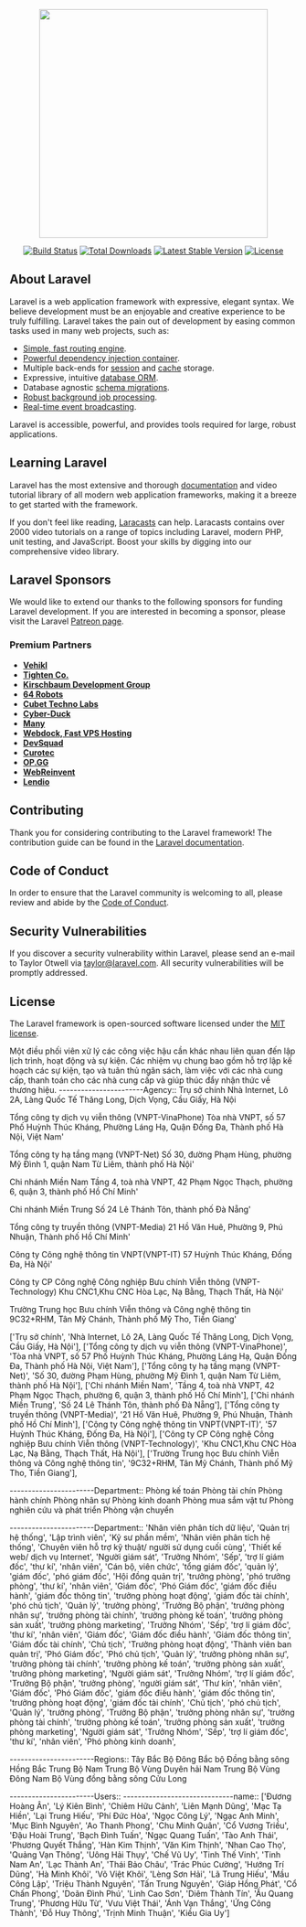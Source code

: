 <p align="center"><a href="https://laravel.com" target="_blank"><img src="https://raw.githubusercontent.com/laravel/art/master/logo-lockup/5%20SVG/2%20CMYK/1%20Full%20Color/laravel-logolockup-cmyk-red.svg" width="400"></a></p>

<p align="center">
<a href="https://travis-ci.org/laravel/framework"><img src="https://travis-ci.org/laravel/framework.svg" alt="Build Status"></a>
<a href="https://packagist.org/packages/laravel/framework"><img src="https://img.shields.io/packagist/dt/laravel/framework" alt="Total Downloads"></a>
<a href="https://packagist.org/packages/laravel/framework"><img src="https://img.shields.io/packagist/v/laravel/framework" alt="Latest Stable Version"></a>
<a href="https://packagist.org/packages/laravel/framework"><img src="https://img.shields.io/packagist/l/laravel/framework" alt="License"></a>
</p>

## About Laravel

Laravel is a web application framework with expressive, elegant syntax. We believe development must be an enjoyable and creative experience to be truly fulfilling. Laravel takes the pain out of development by easing common tasks used in many web projects, such as:

-   [Simple, fast routing engine](https://laravel.com/docs/routing).
-   [Powerful dependency injection container](https://laravel.com/docs/container).
-   Multiple back-ends for [session](https://laravel.com/docs/session) and [cache](https://laravel.com/docs/cache) storage.
-   Expressive, intuitive [database ORM](https://laravel.com/docs/eloquent).
-   Database agnostic [schema migrations](https://laravel.com/docs/migrations).
-   [Robust background job processing](https://laravel.com/docs/queues).
-   [Real-time event broadcasting](https://laravel.com/docs/broadcasting).

Laravel is accessible, powerful, and provides tools required for large, robust applications.

## Learning Laravel

Laravel has the most extensive and thorough [documentation](https://laravel.com/docs) and video tutorial library of all modern web application frameworks, making it a breeze to get started with the framework.

If you don't feel like reading, [Laracasts](https://laracasts.com) can help. Laracasts contains over 2000 video tutorials on a range of topics including Laravel, modern PHP, unit testing, and JavaScript. Boost your skills by digging into our comprehensive video library.

## Laravel Sponsors

We would like to extend our thanks to the following sponsors for funding Laravel development. If you are interested in becoming a sponsor, please visit the Laravel [Patreon page](https://patreon.com/taylorotwell).

### Premium Partners

-   **[Vehikl](https://vehikl.com/)**
-   **[Tighten Co.](https://tighten.co)**
-   **[Kirschbaum Development Group](https://kirschbaumdevelopment.com)**
-   **[64 Robots](https://64robots.com)**
-   **[Cubet Techno Labs](https://cubettech.com)**
-   **[Cyber-Duck](https://cyber-duck.co.uk)**
-   **[Many](https://www.many.co.uk)**
-   **[Webdock, Fast VPS Hosting](https://www.webdock.io/en)**
-   **[DevSquad](https://devsquad.com)**
-   **[Curotec](https://www.curotec.com/services/technologies/laravel/)**
-   **[OP.GG](https://op.gg)**
-   **[WebReinvent](https://webreinvent.com/?utm_source=laravel&utm_medium=github&utm_campaign=patreon-sponsors)**
-   **[Lendio](https://lendio.com)**

## Contributing

Thank you for considering contributing to the Laravel framework! The contribution guide can be found in the [Laravel documentation](https://laravel.com/docs/contributions).

## Code of Conduct

In order to ensure that the Laravel community is welcoming to all, please review and abide by the [Code of Conduct](https://laravel.com/docs/contributions#code-of-conduct).

## Security Vulnerabilities

If you discover a security vulnerability within Laravel, please send an e-mail to Taylor Otwell via [taylor@laravel.com](mailto:taylor@laravel.com). All security vulnerabilities will be promptly addressed.

## License

The Laravel framework is open-sourced software licensed under the [MIT license](https://opensource.org/licenses/MIT).

Một điều phối viên xử lý các công việc hậu cần khác nhau liên quan đến lập lịch trình, hoạt động và sự kiện. Các nhiệm vụ chung bao gồm hỗ trợ lập kế hoạch các sự kiện, tạo và tuân thủ ngân sách, làm việc với các nhà cung cấp, thanh toán cho các nhà cung cấp và giúp thúc đẩy nhận thức về thương hiệu.
-----------------------Agency::
Trụ sở chính
Nhà Internet, Lô 2A, Làng Quốc Tế Thăng Long, Dịch Vọng, Cầu Giấy, Hà Nội

Tổng công ty dịch vụ viễn thông (VNPT-VinaPhone)
Tòa nhà VNPT, số 57 Phố Huỳnh Thúc Kháng, Phường Láng Hạ, Quận Đống Đa, Thành phố Hà Nội, Việt Nam'

Tổng công ty hạ tầng mạng (VNPT-Net)
Số 30, đường Phạm Hùng, phường Mỹ Đình 1, quận Nam Từ Liêm, thành phố Hà Nội'

Chi nhánh Miền Nam
Tầng 4, toà nhà VNPT, 42 Phạm Ngọc Thạch, phường 6, quận 3, thành phố Hồ Chí Minh'

Chi nhánh Miền Trung
Số 24 Lê Thánh Tôn, thành phố Đà Nẵng'

Tổng công ty truyền thông (VNPT-Media)
21 Hồ Văn Huê, Phường 9, Phú Nhuận, Thành phố Hồ Chí Minh'

Công ty Công nghệ thông tin VNPT(VNPT-IT)
57 Huỳnh Thúc Kháng, Đống Đa, Hà Nội'

Công ty CP Công nghệ Công nghiệp Bưu chính Viễn thông (VNPT-Technology)
Khu CNC1,Khu CNC Hòa Lạc, Nạ Bằng, Thạch Thất, Hà Nội'

Trường Trung học Bưu chính Viễn thông và Công nghệ thông tin
9C32+RHM, Tân Mỹ Chánh, Thành phố Mỹ Tho, Tiền Giang'

['Trụ sở chính',
'Nhà Internet, Lô 2A, Làng Quốc Tế Thăng Long, Dịch Vọng, Cầu Giấy, Hà Nội'],
['Tổng công ty dịch vụ viễn thông (VNPT-VinaPhone)',
'Tòa nhà VNPT, số 57 Phố Huỳnh Thúc Kháng, Phường Láng Hạ, Quận Đống Đa, Thành phố Hà Nội, Việt Nam'],
['Tổng công ty hạ tầng mạng (VNPT-Net)',
'Số 30, đường Phạm Hùng, phường Mỹ Đình 1, quận Nam Từ Liêm, thành phố Hà Nội'],
['Chi nhánh Miền Nam',
'Tầng 4, toà nhà VNPT, 42 Phạm Ngọc Thạch, phường 6, quận 3, thành phố Hồ Chí Minh'],
['Chi nhánh Miền Trung',
'Số 24 Lê Thánh Tôn, thành phố Đà Nẵng'],
['Tổng công ty truyền thông (VNPT-Media)',
'21 Hồ Văn Huê, Phường 9, Phú Nhuận, Thành phố Hồ Chí Minh'],
['Công ty Công nghệ thông tin VNPT(VNPT-IT)',
'57 Huỳnh Thúc Kháng, Đống Đa, Hà Nội'],
['Công ty CP Công nghệ Công nghiệp Bưu chính Viễn thông (VNPT-Technology)',
'Khu CNC1,Khu CNC Hòa Lạc, Nạ Bằng, Thạch Thất, Hà Nội'],
['Trường Trung học Bưu chính Viễn thông và Công nghệ thông tin',
'9C32+RHM, Tân Mỹ Chánh, Thành phố Mỹ Tho, Tiền Giang'],

-----------------------Department::
Phòng kế toán
Phòng tài chín
Phòng hành chính
Phòng nhân sự
Phòng kinh doanh
Phòng mua sắm vật tư
Phòng nghiên cứu và phát triển
Phòng vận chuyển

-----------------------Department::
'Nhân viên phân tích dữ liệu',
'Quản trị hệ thống',
'Lập trình viên',
'Kỹ sư phần mềm',
'Nhân viên phân tích hệ thống',
'Chuyên viên hỗ trợ kỹ thuật/ người sử dụng cuối cùng',
'Thiết kế web/ dịch vụ Internet',
'Người giám sát',
'Trưởng Nhóm',
'Sếp',
'trợ lí giám đốc',
'thư kí',
'nhân viên',
'Cán bộ, viên chức',
'tổng giám đốc',
'quản lý',
'giám đốc',
'phó giám đốc',
'Hội đồng quản trị',
'trưởng phòng',
'phó trưởng phòng',
'thư kí',
'nhân viên',
'Giám đốc',
'Phó Giám đốc',
'giám đốc điều hành',
'giám đốc thông tin',
'trưởng phòng hoạt động',
'giám đốc tài chính',
'phó chủ tịch',
'Quản lý',
'trưởng phòng',
'Trưởng Bộ phận',
'trưởng phòng nhân sự',
'trưởng phòng tài chính',
'trưởng phòng kế toán',
'trưởng phòng sản xuất',
'trưởng phòng marketing',
'Trưởng Nhóm',
'Sếp',
'trợ lí giám đốc',
'thư kí',
'nhân viên',
'Giám đốc',
'Giám đốc điều hành',
'Giám đốc thông tin',
'Giám đốc tài chính',
'Chủ tịch',
'Trưởng phòng hoạt động',
'Thành viên ban quản trị',
'Phó Giám đốc',
'Phó chủ tịch',
'Quản lý',
'trưởng phòng nhân sự',
'trưởng phòng tài chính',
'trưởng phòng kế toán',
'trưởng phòng sản xuất',
'trưởng phòng marketing',
'Người giám sát',
'Trưởng Nhóm',
'trợ lí giám đốc',
'Trưởng Bộ phận',
'trưởng phòng',
'người giám sát',
'Thư kín',
'nhân viên',
'Giám đốc',
'Phó Giám đốc',
'giám đốc điều hành',
'giám đốc thông tin',
'trưởng phòng hoạt động',
'giám đốc tài chính',
'Chủ tịch',
'phó chủ tịch',
'Quản lý',
'trưởng phòng',
'Trưởng Bộ phận',
'trưởng phòng nhân sự',
'trưởng phòng tài chính',
'trưởng phòng kế toán',
'trưởng phòng sản xuất',
'trưởng phòng marketing',
'Người giám sát',
'Trưởng Nhóm',
'Sếp',
'trợ lí giám đốc',
'thư kí',
'nhân viên',
'Phó phòng kinh doanh',

-----------------------Regions::
Tây Bắc Bộ
Đông Bắc bộ
Đồng bằng sông Hồng
Bắc Trung Bộ
Nam Trung Bộ
Vùng Duyên hải Nam Trung Bộ
Vùng Đông Nam Bộ
Vùng đồng bằng sông Cửu Long

-----------------------Users::
------------------------------name::
['Đương Hoàng Ân',
'Lý Kiên Bình',
'Chiêm Hữu Cảnh',
'Liên Mạnh Dũng',
'Mạc Tạ Hiền',
'Lại Trung Hiếu',
'Phí Ðức Hòa',
'Ngọc Công Lý',
'Ngạc Anh Minh',
'Mục Bình Nguyên',
'Ao Thanh Phong',
'Chu Minh Quân',
'Cổ Vương Triều',
'Đậu Hoài Trung',
'Bạch Ðình Tuấn',
'Ngạc Quang Tuấn',
'Tào Anh Thái',
'Phương Quyết Thắng',
'Hàn Kim Thịnh',
'Văn Kim Thịnh',
'Nhan Cao Thọ',
'Quảng Vạn Thông',
'Uông Hải Thụy',
'Chế Vũ Uy',
'Tinh Thế Vinh',
'Tinh Nam An',
'Lạc Thành An',
'Thái Bảo Châu',
'Trác Phúc Cường',
'Hướng Trí Dũng',
'Hà Minh Khôi',
'Võ Việt Khôi',
'Lèng Sơn Hải',
'Lã Trung Hiếu',
'Mầu Công Lập',
'Triệu Thành Nguyên',
'Tấn Trung Nguyên',
'Giáp Hồng Phát',
'Cổ Chấn Phong',
'Doãn Ðình Phú',
'Linh Cao Sơn',
'Diêm Thành Tín',
'Ấu Quang Trung',
'Phương Hữu Từ',
'Vưu Việt Thái',
'Ánh Vạn Thắng',
'Ứng Công Thành',
'Đỗ Huy Thông',
'Trịnh Minh Thuận',
'Kiều Gia Uy']
